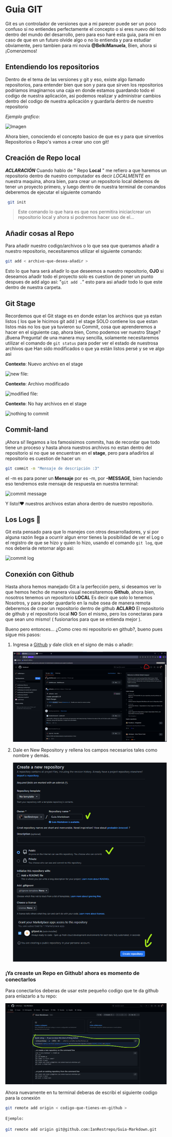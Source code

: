 # Guia GIT

Git es un controlador de versiones que a mi parecer puede ser un poco confuso si no entiendes perfectamente el concepto o si eres nuevo del todo dentro del mundo del desarrollo, pero para eso haré esta guia, para mi en caso de que en un futuro olvide algo o no lo entienda y para estudiar obviamente, pero tambien para mi novia **@BelkiManuela**, Bien, ahora si ¡Comenzemos!

## Entendiendo los repositorios

Dentro de el tema de las versiones y git y eso, existe algo llamado repositorios, para entender bien que son y para que sirven los repositorios podriamos imaginarnos una caja en donde estamos guardando todo el codigo de nuestra aplicación, asi podemos realizar y administrar cambios dentro del codigo de nuestra aplicación y guardarla dentro de nuestro repositorio

*Ejemplo grafico*:

![Imagen](images/Explicación-Repo.png)

Ahora bien, conociendo el concepto basico de que es y para que sirvenlos Repositorios o Repo's vamos a crear uno con git!

## Creación de Repo local

***ACLARACIÓN*** Cuando hablo de " Repo **Local** " me refiero a que haremos un repositorio dentro de nuestro computador es decir *LOCALMENTE* en nuestra maquina, ahora bien, para crear un repositorio local debemos de tener un proyecto primero, y luego dentro de nuestra terminal de comandos deberemos de ejecutar el siguiente comando

```bash
 git init 
```
> Este comando lo que hara es que nos permitira iniciar/crear un repositorio local y ahora si podremos hacer uso de el...

## Añadir cosas al Repo

Para añadir nuestro codigo/archivos o lo que sea que queramos añadir a nuestro repositorio, necesitaremos utilizar el siguiente comando:
```bash
git add < archivo-que-desea-añadir >
```
Esto lo que hara será añadir lo que deseemos a nuestro repositorio, **OJO** si deseamos añadir todo el proyecto solo es cuestion de poner un punto despues de add algo asi:          "`git add .`" esto  para asi añadir todo lo que este dentro de nuestra carpeta.

## Git Stage

Recordemos que el Git stage es en donde estan los archivos que ya estan listos ( los que le hicimos git add ) el stage SOLO contiene los que estan listos más no los que ya tuvieron su Commit, cosa que aprenderemos a hacer en el siguiente cap, ahora bien, Como podemos ver nuestro Stage? ¡Buena Pregunta! de una manera muy sencilla, solamente necesitaremos utilizar el comando de `git status` para poder ver el estado de nuestrosa archivos que  Han sido modificados o que ya están listos persé y se ve algo asi

**Contexto**: Nuevo archivo en el stage

![new file:](images/Explicación-newFileStage.png)

**Contexto**: Archivo modificado

![modified file:](images/Expliación-modified.png)

**Contexto**: No hay archivos en el stage

![nothing to commit](images/Explicación-nothing.png)

## Commit-land

¡Ahora si! llegamos a los famosisimos commits, has de recordar que todo tiene un proceso y hasta ahora nuestros archivos no estan dentro del repositorio si no que se encuentran en el **stage**, pero para añadirlos al repositorio es cuestion de hacer un:

```bash
git commit -m "Mensaje de descripción :3" 
```
el -m es para poner un  **Mensaje** por es -m, por **-MESSAGE**, bien haciendo eso tendremos este mensaje de respuesta en nuestra terminal:

![commit message](images/Explicación-Commit.png)

Y listo!❤ nuestros archivos estan ahora dentro de nuestro repositorio.

## Los Logs 👀

Git esta pensado para que lo manejes con otros desarrolladores, y si por alguna razón llega a ocurrir algun error tienes la posibilidad de ver el Log o el registro de que se hizo y quien lo hizo, usando el comando `git log`, que nos deberia de retornar algo asi:

![commit log](images/Explicación-Log.png)

## Conexión con Github

Hasta ahora hemos manejado Git a la perfección pero, si deseamos ver lo que hemos hecho de manera visual necesitaremos **Github**, ahora bien, nosotros tenemos un repositorio **LOCAL** Es decir que solo lo tenemos Nosotros, y para poder guardarlo en la nube osea de manera remota deberemos de crear un repositorio dentro de github **ACLARO** El repositorio de github y el repositorio local **NO** Son el mismo, pero los conectaras para que sean uno mismo! ( fusionarlos para que se entienda mejor ).

Bueno pero entonces... ¿Como creo mi repositorio en github?, bueno pues sigue mis pasos:

1. Ingresa a [Github](https://github.com) y dale click en el signo de más o añadir:

    ![GithubAdd](images/GuiaRepoGithub.png)

2. Dale en New Repository y rellena los campos necesarios tales como nombre y demás.

    ![GithubAdd2](images/GuiaRepoGitHub2.png)

### ¡Ya creaste un Repo en Github! ahora es momento de conectarlos

Para conectarlos deberas de usar este pequeño codigo que te da github para enlazarlo a tu repo: 

![GithubAdd3](images/GuiaRepoGithub3.png)

Ahora nuevamente en tu terminal deberas de escribi el siguiente codigo para la conexión

```bash
git remote add origin < codigo-que-tienes-en-github >

Ejemplo:

git remote add origin git@github.com:IanRestrepo/Guia-Markdown.git
```
